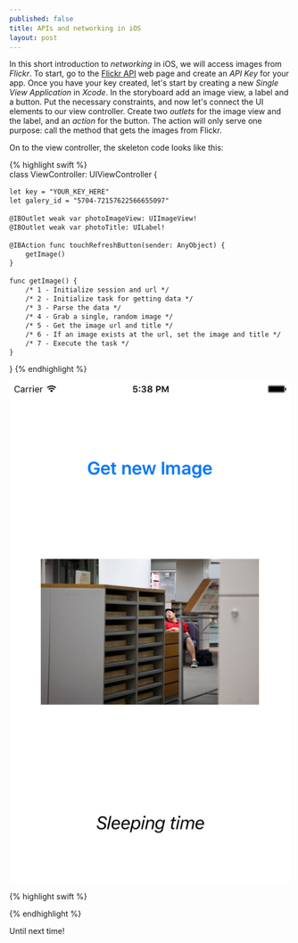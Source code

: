```yaml
---
published: false
title: APIs and networking in iOS
layout: post
---
```

In this short introduction to _networking_ in iOS, we will access images from _Flickr_. To start, go to the [Flickr API](flickr.com/services/api) web page and create an _API Key_ for your app. Once you have your key created, let's start by creating a new _Single View Application_ in _Xcode_. In the storyboard add an image view, a label and a button. Put the necessary constraints, and now let's connect the UI elements to our view controller. Create two _outlets_ for the image view and the label, and an _action_ for the button. The action will only serve one purpose: call the method that gets the images from Flickr.

On to the view controller, the skeleton code looks like this:

{% highlight swift %}     
class ViewController: UIViewController {
 
    let key = "YOUR_KEY_HERE"
    let galery_id = "5704-72157622566655097"
    
    @IBOutlet weak var photoImageView: UIImageView!
    @IBOutlet weak var photoTitle: UILabel!
    
    @IBAction func touchRefreshButton(sender: AnyObject) {
        getImage()
    }
    
    func getImage() {
        /* 1 - Initialize session and url */
        /* 2 - Initialize task for getting data */
        /* 3 - Parse the data */
        /* 4 - Grab a single, random image */
        /* 5 - Get the image url and title */
        /* 6 - If an image exists at the url, set the image and title */
        /* 7 - Execute the task */
    }
}
{% endhighlight %}

![alt text](https://github.com/mhorga/mhorga.github.io/raw/master/images/simulator2.png "Flickr")

{% highlight swift %}     

{% endhighlight %}

Until next time!